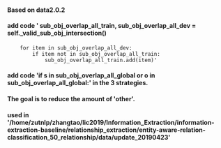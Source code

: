 #### Based on data2.0.2
#### add code ' sub_obj_overlap_all_train, sub_obj_overlap_all_dev = self._valid_sub_obj_intersection()
        for item in sub_obj_overlap_all_dev:
            if item not in sub_obj_overlap_all_train:
                sub_obj_overlap_all_train.add(item)' 
#### add code 'if s in sub_obj_overlap_all_global or o in sub_obj_overlap_all_global:' in the 3 strategies.
#### The goal is to reduce the amount of 'other'.
#### used in '/home/zutnlp/zhangtao/lic2019/Information_Extraction/information-extraction-baseline/relationship_extraction/entity-aware-relation-classification_50_relationship/data/update_20190423'